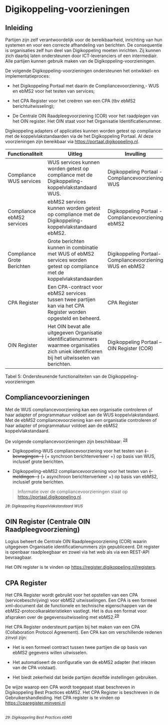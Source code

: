 # Digikoppeling-voorzieningen

## Inleiding

Partijen zijn zelf verantwoordelijk voor de bereikbaarheid, inrichting van hun systemen en voor een correcte afhandeling van berichten. De consequentie is organisaties zelf hun deel van Digikoppeling moeten inrichten. Zij kunnen zich daarbij laten ondersteunen door ICT-leveranciers of een intermediair. Alle partijen kunnen gebruik maken van de Digikoppeling-voorzieningen.

De volgende Digikoppeling-voorzieningen ondersteunen het ontwikkel- en implementatieproces:

- het Digikoppeling Portaal met daarin de Compliancevoorziening,- WUS en ebMS2 voor het testen van services;

- het CPA Register voor het creëren van een CPA (tbv ebMS2 berichtuitwisseling);

- De Centrale OIN Raadpleegvoorziening (COR) voor het raadplegen van het OIN register. Het OIN staat voor het Organisatie Identificatienummer.

Digikoppeling adapters of applicaties kunnen worden getest op compliance met de koppelvlakstandaarden via de het Digikoppeling Portaal. Al deze voorzieningen zijn bereikbaar via https://portaal.digikoppeling.nl.

| Functionaliteit  | Uitleg | Invulling |
| --- |--- | --- |
| Compliance WUS services | WUS services kunnen worden getest op compliance met de Digikoppeling-koppelvlakstandaard WUS.  | Digikoppeling Portaal -Compliancevoorziening WUS |
| Compliance ebMS2 services  | ebMS2 services kunnen worden getest op compliance met de Digikoppeling-koppelvlakstandaard ebMS2. | Digikoppeling Portaal -Compliancevoorziening ebMS2 |
| Compliance Grote Berichten | Grote berichten kunnen in combinatie met WUS of ebMS2 services worden getest op compliance met de koppelvlakstandaarden | Digikoppeling Portaal-Compliancevoorziening WUS en ebMS2                                                  |
| CPA Register | Een CPA-contract voor ebMS2 services tussen twee partijen kan via het CPA Register worden opgesteld en beheerd. | CPA Register |
| OIN Register | Het OIN bevat alle uitgegeven Organisatie identificatienummers waarmee organisaties zich uniek identificeren bij het uitwisselen van berichten. | Digikoppeling Portaal – OIN Register (COR)                                   |

Tabel 5: Ondersteunende functionaliteiten van de Digikoppeling-voorzieningen

## Compliancevoorzieningen

Met de WUS compliancevoorziening kan een organisatie controleren of haar adapter of programmatuur voldoet aan de WUS koppelvlakstandaard. Met de ebMS2 compliancevoorziening kan een organisatie controleren of haar adapter of programmatuur voldoet aan de ebMS2 koppelvlakstandaard.

De volgende compliancevoorzieningen zijn beschikbaar: <sup>[28](#f28)</sup>

- Digikoppeling-WUS compliancevoorziening voor het testen van <del>{- bevragingen -}</del> {+ synchroon berichtenverkeer +} op basis van WUS, inclusief grote berichten.

- Digikoppeling-ebMS2 compliancevoorziening voor het testen van <del>{- meldingen -}</del>  {+ asynchroon berichtenverkeer +}  op basis van ebMS2, inclusief grote berichten.

> Informatie over de compliancevoorzieningen staat op https://portaal.digikoppeling.nl.

<sup><a name="f28"><dfn>28</dfn></a>: *Digikoppeling Koppelvlakstandaard WUS*</sup>

## OIN Register (Centrale OIN Raadpleegvoorziening)

Logius beheert de Centrale OIN Raadpleegvoorziening (COR) waarin uitgegeven Organisatie identificatienummers zijn gepubliceerd. Dit register is openbaar raadpleegbaar en zowel via het web als via een REST-API bevraagbaar.

Het OIN register is te vinden op https://register.digikoppeling.nl/registers.

## CPA Register

Het CPA Register wordt gebruikt voor het opstellen van een CPA (servicebeschrijving) voor ebMS2 uitwisselingen. Een CPA is een formeel xml-document dat de functionele en technische eigenschappen van de ebMS2-protocolkarakteristieken vastlegt. Het is dus een format voor afspraken over de gegevensuitwisseling met ebMS2.<sup>[29](#f29)</sup>

Het CPA Register ondersteunt partijen bij het maken van een CPA (Collaboration Protocol Agreement). Een CPA kan om verschillende redenen zinvol zijn:

- Het is een formeel contract tussen twee partijen die op basis van ebMS2 gegevens willen uitwisselen.

- Het automatiseert de configuratie van de ebMS2 adapter (het inlezen van de CPA volstaat).

- Het biedt zekerheid dat beide partijen dezelfde instellingen gebruiken.

De wijze waarop een CPA wordt toegepast staat beschreven in Digikoppeling Best Practices ebMS2. Het CPA Register is beschreven in de Gebruikershandleiding. Het CPA register is te vinden op https://cparegister.minvenj.nl

<br><sup><a name="f29"><dfn>29</dfn></a>: *Digikoppeling Best Practices ebMS*</sup> 